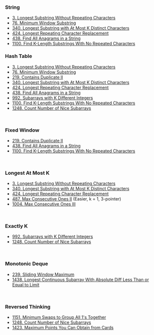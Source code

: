 ### String

- [3. Longest Substring Without Repeating Characters](0003.md)
- [76. Minimum Window Substring](0076.md)
- [340. Longest Substring with At Most K Distinct Characters](0340.md)
- [424. Longest Repeating Character Replacement](0424.md)
- [438. Find All Anagrams in a String](0438.md)
- [1100. Find K-Length Substrings With No Repeated Characters](1100.md)

### Hash Table

- [3. Longest Substring Without Repeating Characters](0003.md)
- [76. Minimum Window Substring](0076.md)
- [219. Contains Duplicate II](0219.md)
- [340. Longest Substring with At Most K Distinct Characters](0340.md)
- [424. Longest Repeating Character Replacement](0424.md)
- [438. Find All Anagrams in a String](0438.md)
- [992. Subarrays with K Different Integers](0992.md)
- [1100. Find K-Length Substrings With No Repeated Characters](1100.md)
- [1248. Count Number of Nice Subarrays](1248.md)

<br>

### Fixed Window

- [219. Contains Duplicate II](0219.md)
- [438. Find All Anagrams in a String](0438.md)
- [1100. Find K-Length Substrings With No Repeated Characters](1100.md)

<br>

### Longest At Most K

- [3. Longest Substring Without Repeating Characters](0003.md)
- [340. Longest Substring with At Most K Distinct Characters](0340.md)
- [424. Longest Repeating Character Replacement](0424.md)
- [487. Max Consecutive Ones II](0487.md) (Easier, k = 1, 3-pointer)
- [1004. Max Consecutive Ones III](1004.md)

<br>

### Exactly K

- [992. Subarrays with K Different Integers](0992.md)
- [1248. Count Number of Nice Subarrays](1248.md)

<br>

### Monotonic Deque

- [239. Sliding Window Maximum](0239.md)
- [1438. Longest Continuous Subarray With Absolute Diff Less Than or Equal to Limit](1438.md)

<br>

### Reversed Thinking

- [1151. Minimum Swaps to Group All 1's Together](1151.md)
- [1248. Count Number of Nice Subarrays](1248.md)
- [1423. Maximum Points You Can Obtain from Cards](1423.md)
